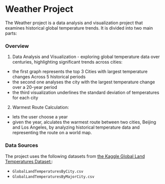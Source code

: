 # Weather Project
The Weather project is a data analysis and visualization project that examines historical global temperature trends. It is divided into two main parts:

### Overview
1) Data Analysis and Visualization - exploring global temperature data over centuries, highlighting significant trends across cities:
- the first graph represents the top 3 Cities with largest temperature changes Across 5 historical periods
- the second one analyses the city with the largest temperature change over a 20-year period
- the third visualization underlines the standard deviation of temperatures for each city
2) Warmest Route Calculation:
- lets the user choose a year
- given the year, alculates the warmest route between two cities, Beijing and Los Angeles, by analyzing historical temperature data and representing the route on a world map.

### Data Sources
The project uses the following datasets from [the Kaggle Global Land Temperatures Dataset:](https://www.kaggle.com/datasets/berkeleyearth/climate-change-earth-surface-temperature-data):
- `GlobalLandTemperaturesByCity.csv`
- `GlobalLandTemperaturesByMajorCity.csv`
